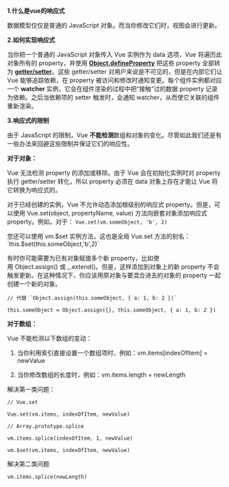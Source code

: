 **1.什么是vue的响应式**

数据模型仅仅是普通的 JavaScript 对象。而当你修改它们时，视图会进行更新。

**2.如何实现响应式**

当你把一个普通的 JavaScript 对象传入 Vue 实例作为 data 选项，Vue 将遍历此对象所有的 property，并使用 **[Object.defineProperty](https://developer.mozilla.org/zh-CN/docs/Web/JavaScript/Reference/Global_Objects/Object/defineProperty)** 把这些 property 全部转为 **[getter/setter](https://developer.mozilla.org/zh-CN/docs/Web/JavaScript/Guide/Working_with_Objects#%E5%AE%9A%E4%B9%89_getters_%E4%B8%8E_setters)**。这些 getter/setter 对用户来说是不可见的，但是在内部它们让 Vue 能够追踪依赖，在 property 被访问和修改时通知变更。每个组件实例都对应一个 **watcher** 实例，它会在组件渲染的过程中把“接触”过的数据 property 记录为依赖。之后当依赖项的 setter 触发时，会通知 watcher，从而使它关联的组件重新渲染。

**3.响应式的限制**

由于 JavaScript 的限制，Vue **不能检测**数组和对象的变化。尽管如此我们还是有一些办法来回避这些限制并保证它们的响应性。

**对于对象：**

Vue 无法检测 property 的添加或移除。由于 Vue 会在初始化实例时对 property 执行 getter/setter 转化，所以 property 必须在 data 对象上存在才能让 Vue 将它转换为响应式的。

对于已经创建的实例，Vue 不允许动态添加根级别的响应式 property。但是，可以使用 Vue.set(object, propertyName, value) 方法向嵌套对象添加响应式 property。例如，对于：
`Vue.set(vm.someObject, 'b', 2)`

您还可以使用 vm.$set 实例方法，这也是全局 Vue.set 方法的别名：
`this.$set(this.someObject,'b',2)`

有时你可能需要为已有对象赋值多个新 property，比如使用 Object.assign() 或 _.extend()。但是，这样添加到对象上的新 property 不会触发更新。在这种情况下，你应该用原对象与要混合进去的对象的 property 一起创建一个新的对象。
```
// 代替 `Object.assign(this.someObject, { a: 1, b: 2 })`

this.someObject = Object.assign({}, this.someObject, { a: 1, b: 2 })
```


**对于数组：**

Vue 不能检测以下数组的变动：

1. 当你利用索引直接设置一个数组项时，例如：vm.items[indexOfItem] = newValue
    
2. 当你修改数组的长度时，例如：vm.items.length = newLength
    

解决第一类问题：

```
// Vue.set

Vue.set(vm.items, indexOfItem, newValue)
```

```
// Array.prototype.splice

vm.items.splice(indexOfItem, 1, newValue)
```

```
vm.$set(vm.items, indexOfItem, newValue)
```


解决第二类问题
```
vm.items.splice(newLength)
```
